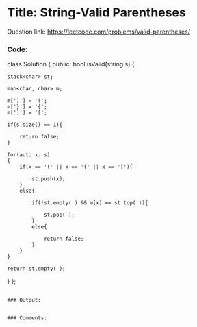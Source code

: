 # Title: String-Valid Parentheses

Question link: https://leetcode.com/problems/valid-parentheses/

### Code:

 class Solution {
public:
bool isValid(string s) {

    stack<char> st;
    
    map<char, char> m;
    
    m[')'] = '(';
    m['}'] = '{';
    m[']'] = '[';
    
    if(s.size() == 1){
        
        return false;
    }
    
    for(auto x: s)
    {
        if(x == '(' || x == '{' || x == '['){
            
            st.push(x);
        }
        else{
            
            if(!st.empty( ) && m[x] == st.top( )){
                
                st.pop( );
            }
            else{
                
                return false;
            }
        }
    }
    
    return st.empty( );
}
};
```

### Output:


### Comments:
